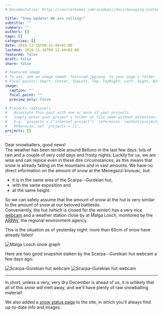```yaml
---
# Documentation: https://sourcethemes.com/academic/docs/managing-content/

title: "Snow Update! We are rolling!"
subtitle: ""
summary: ""
authors: []
tags: []
categories: []
date: 2019-11-16T09:12:44+01:00
lastmod: 2019-11-16T09:12:44+01:00
featured: false
draft: false
share: false

# Featured image
# To use, add an image named `featured.jpg/png` to your page's folder.
# Focal points: Smart, Center, TopLeft, Top, TopRight, Left, Right, BottomLeft, Bottom, BottomRight.
image:
  caption: ""
  focal_point: ""
  preview_only: false

# Projects (optional).
#   Associate this post with one or more of your projects.
#   Simply enter your project's folder or file name without extension.
#   E.g. `projects = ["internal-project"]` references `content/project/deep-learning/index.md`.
#   Otherwise, set `projects = []`.
projects: []
---
```


Dear snowballers, good news!  
The weather has been terrible around Belluno in the last few days: lots of rain and a couple of very cold days and frosty nights.
Luckily for us, we are wise and can rejoice even in these dire circumstances, as this means that snow is already falling on the mountains and in vast amounts.
We have no direct information on the amount of snow at the Menegazzi bivouac, but:
 
- it is in the same area of the Scarpa--Gurekian hut,
- with the same exposition and
- at the same height.

So we can safely assume that the amount of snow at the hut is very similar to the amount of snow at our beloved battlesite.  
Conveniently, the hut (which is closed for the winter) has a very nice [webcam](https://www.rifuginrete.com/rifugio/scarpa/webcam/cam.jpg) and a weather station close by at Malga Losch, monitored by the [ARPAV](https://www.arpa.veneto.it/bollettini/meteo/h24/img00/Graf_390.htm?sens=LIVNEVE), the regional environment agency.

This is the situation as of yesterday night: more than 60cm of snow have already fallen!

![Malga Losch snow graph](/img/post/snow_losch_2019-11-15.jpg)

Here are two good snapshot staken by the Scarpa--Gurekian hut webcam a few days ago:

![Scarpa-Gurekian hut webcam](/img/post/webcam_scarpa_2019-11-14_night.jpg)
![Scarpa-Gurekian hut webcam](/img/post/webcam_scarpa_2019-11-14_day.jpg)

---------

In short, unless a very, very dry December is ahead of us, it is unlikely that all of this snow will melt away, and we'll have plenty of raw snowballing material!  

We also added a [snow status page](/snow) to the site, in which you'll always find up-to-date info and images.
